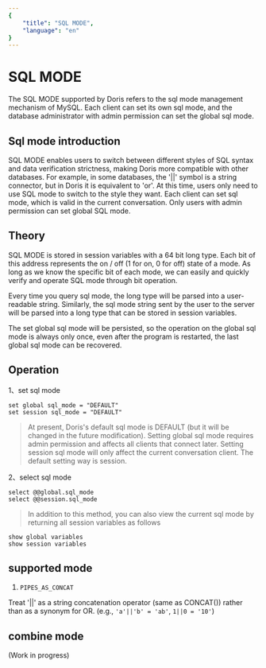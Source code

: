 ```yaml
---
{
    "title": "SQL MODE",
    "language": "en"
}
---
```


<!-- 
Licensed to the Apache Software Foundation (ASF) under one
or more contributor license agreements.  See the NOTICE file
distributed with this work for additional information
regarding copyright ownership.  The ASF licenses this file
to you under the Apache License, Version 2.0 (the
"License"); you may not use this file except in compliance
with the License.  You may obtain a copy of the License at

  http://www.apache.org/licenses/LICENSE-2.0

Unless required by applicable law or agreed to in writing,
software distributed under the License is distributed on an
"AS IS" BASIS, WITHOUT WARRANTIES OR CONDITIONS OF ANY
KIND, either express or implied.  See the License for the
specific language governing permissions and limitations
under the License.
-->

# SQL MODE

The SQL MODE supported by Doris refers to the sql mode management mechanism of MySQL. Each client can set its own sql mode, and the database administrator with admin permission can set the global sql mode.

## Sql mode introduction

SQL MODE enables users to switch between different styles of SQL syntax and data verification strictness, making Doris more compatible with other databases. For example, in some databases, the '||' symbol is a string connector, but in Doris it is equivalent to 'or'. At this time, users only need to use SQL mode to switch to the style they want. Each client can set sql mode, which is valid in the current conversation. Only users with admin permission can set global SQL mode.

## Theory

SQL MODE is stored in session variables with a 64 bit long type. Each bit of this address represents the on / off (1 for on, 0 for off) state of a mode. As long as we know the specific bit of each mode, we can easily and quickly verify and operate SQL mode through bit operation.

Every time you query sql mode, the long type will be parsed into a user-readable string. Similarly, the sql mode string sent by the user to the server will be parsed into a long type that can be stored in session variables.

The set global sql mode will be persisted, so the operation on the global sql mode is always only once, even after the program is restarted, the last global sql mode can be recovered.

## Operation

1、set sql mode

```
set global sql_mode = "DEFAULT"
set session sql_mode = "DEFAULT"
```

>At present, Doris's default sql mode is DEFAULT (but it will be changed in the future modification).
>Setting global sql mode requires admin permission and affects all clients that connect later.
>Setting session sql mode will only affect the current conversation client. The default setting way is session.

2、select sql mode

```
select @@global.sql_mode
select @@session.sql_mode
```

>In addition to this method, you can also view the current sql mode by returning all session variables as follows

```
show global variables
show session variables
```

## supported mode

1. `PIPES_AS_CONCAT`

 Treat '||' as a string concatenation operator (same as CONCAT()) rather than as a synonym for OR. (e.g., `'a'||'b' = 'ab'`, `1||0 = '10'`)

## combine mode

(Work in progress)
